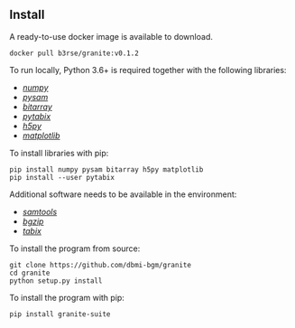 ## Install

A ready-to-use docker image is available to download.

    docker pull b3rse/granite:v0.1.2

To run locally, Python 3.6+ is required together with the following libraries:

  - [*numpy*](https://docs.scipy.org/doc/ "numpy documentation")
  - [*pysam*](https://pysam.readthedocs.io/en/latest/ "pysam documentation")
  - [*bitarray*](https://pypi.org/project/bitarray/ "bitarray documentation")
  - [*pytabix*](https://pypi.org/project/pytabix/ "pytabix documentation")
  - [*h5py*](https://www.h5py.org/ "h5py documentation")
  - [*matplotlib*](https://matplotlib.org/ "matplotlib documentation")

To install libraries with pip:

    pip install numpy pysam bitarray h5py matplotlib
    pip install --user pytabix

Additional software needs to be available in the environment:

  - [*samtools*](http://www.htslib.org/ "samtools documentation")
  - [*bgzip*](http://www.htslib.org/doc/bgzip.1.html "bgzip documentation")
  - [*tabix*](http://www.htslib.org/doc/tabix.1.html "tabix documentation")

To install the program from source:

    git clone https://github.com/dbmi-bgm/granite
    cd granite
    python setup.py install

To install the program with pip:

    pip install granite-suite

